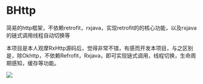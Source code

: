 # BHttp
简易的http框架，不依赖retrofit，rxjava，实现retrofit的的核心功能，以及rxjava的链式调用线程自动切换等

本项目是本人观摩RxHttp源码后，觉得非常不错，有感而开发本项目，与之区别是，除Okhttp，不依赖Refrofit，Rxjava，即可实现链式调用，线程切换，生命周期感知，缓存等功能。


[![](https://jitpack.io/v/huicunjun/BHttp.svg)](https://jitpack.io/#huicunjun/BHttp)
